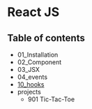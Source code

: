 # React JS

## Table of contents

- 01_Installation
- 02_Component
- 03_JSX
- 04_events
- [10_hooks](./Docs/10_hooks.md)
- projects
  - 901 Tic-Tac-Toe